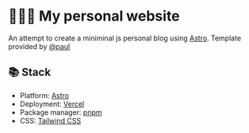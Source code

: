 # 🧑🏻‍💻 My personal website

An attempt to create a miniminal js personal blog using [Astro](https://astro.build/). Template provided by [@paul](https://github.com/dreyfus92)

## 📚 Stack

- Platform: [Astro](https://astro.build/)
- Deployment: [Vercel](https://vercel.com/)
- Package manager: [pnpm](https://pnpm.io/)
- CSS: [Tailwind CSS](https://tailwindcss.com/)
